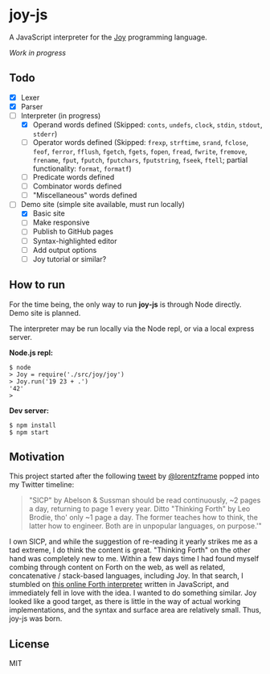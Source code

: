 # joy-js

A JavaScript interpreter for the [Joy][] programming language.

*Work in progress*

## Todo

- [x] Lexer
- [x] Parser
- [ ] Interpreter (in progress)
  - [x] Operand words defined (Skipped: `conts`, `undefs`, `clock`, `stdin`, `stdout`, `stderr`)
  - [ ] Operator words defined (Skipped: `frexp`, `strftime`, `srand`, `fclose`, `feof`, `ferror`, `fflush`, `fgetch`, `fgets`, `fopen`, `fread`, `fwrite`, `fremove`, `frename`, `fput`, `fputch`, `fputchars`, `fputstring`, `fseek`, `ftell`; partial functionality: `format`, `formatf`)
  - [ ] Predicate words defined
  - [ ] Combinator words defined
  - [ ] "Miscellaneous" words defined
- [ ] Demo site (simple site available, must run locally)
  - [x] Basic site
  - [ ] Make responsive
  - [ ] Publish to GitHub pages
  - [ ] Syntax-highlighted editor
  - [ ] Add output options
  - [ ] Joy tutorial or similar?

## How to run

For the time being, the only way to run __joy-js__ is through Node directly.
Demo site is planned.

The interpreter may be run locally via the Node repl, or via a local express
server.

__Node.js repl:__

    $ node
    > Joy = require('./src/joy/joy')
    > Joy.run('19 23 + .')
    '42'
    >

__Dev server:__

    $ npm install
    $ npm start

## Motivation

This project started after the following [tweet](https://twitter.com/lorentzframe/status/997997523301117953)
by [@lorentzframe](https://twitter.com/lorentzframe) popped into my Twitter
timeline:

> "SICP" by Abelson & Sussman should be read continuously, ~2 pages a day,
> returning to page 1 every year. Ditto "Thinking Forth" by Leo Brodie, tho'
> only ~1 page a day. The former teaches how to think, the latter how to
> engineer. Both are in unpopular languages, on purpose.'"

I own SICP, and while the suggestion of re-reading it yearly strikes me as a
tad extreme, I do think the content is great. "Thinking Forth" on the other
hand was completely new to me. Within a few days time I had found myself
combing through content on Forth on the web, as well as related, concatenative
/ stack-based languages, including Joy. In that search, I stumbled on
[this online Forth interpreter](https://brendanator.github.io/jsForth/) written
in JavaScript, and immediately fell in love with the idea. I wanted to do
something similar. Joy looked like a good target, as there is little in the way
of actual working implementations, and the syntax and surface area are
relatively small. Thus, joy-js was born.

## License

MIT

[Joy]: https://en.wikipedia.org/wiki/Joy_(programming_language)
